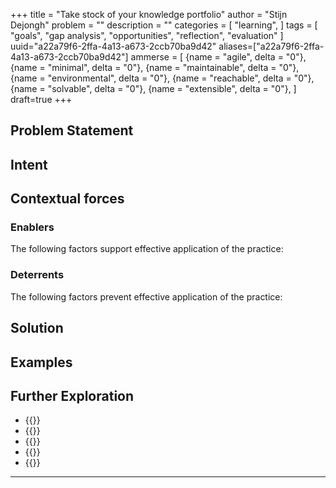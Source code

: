 +++
title = "Take stock of your knowledge portfolio"
author = "Stijn Dejongh"
problem = ""
description = ""
categories = [
    "learning",
]
tags = [
    "goals", "gap analysis", "opportunities", "reflection", "evaluation"
]
uuid="a22a79f6-2ffa-4a13-a673-2ccb70ba9d42"
aliases=["a22a79f6-2ffa-4a13-a673-2ccb70ba9d42"]
ammerse = [
    {name = "agile", delta = "0"},
    {name = "minimal", delta = "0"},
    {name = "maintainable", delta = "0"},
    {name = "environmental", delta = "0"},
    {name = "reachable", delta = "0"},
    {name = "solvable", delta = "0"},
    {name = "extensible", delta = "0"},
]
draft=true
+++

## Problem Statement



## Intent



## Contextual forces

### Enablers
The following factors support effective application of the practice:

### Deterrents
The following factors prevent effective application of the practice:

## Solution

## Examples

## Further Exploration

* {{<reference author="Hunt, A."
  year="2008"
  isbn="9781934356050"
  title="Pragmatic Thinking and Learning: Refactor Your wetware"
  publisher="The Pragmatic Bookshelf"
  link="https://pragprog.com/titles/ahptl/pragmatic-thinking-and-learning/" >}}
* {{<reference author="SD Development"
  year="2021"
  title="SD Development: DojiCV"
  site="GitHub.com"
  link="https://github.com/sddevelopment-be/DojiCV/tree/master" >}}
* {{<reference author="Kustagi, R."
  year="2023"
  title="A Guide To Growing Your Technical Knowledge Portfolio"
  site="DZone.com"
  link="https://dzone.com/articles/a-guide-to-growing-your-technical-knowledge-portfo" >}}
* {{<reference author="StackOverflow Community"
  year="2023"
  title="Stack Overflow Annual Developer Survey"
  site="StackOverflow.com"
  link="https://survey.stackoverflow.co/" >}}
* {{<reference author="Google Cloud - DORA program"
  year="2024"
  title="DORA: State Of DevOps Report"
  site="google.com"
  link="https://cloud.google.com/devops/state-of-devops" >}}

---

